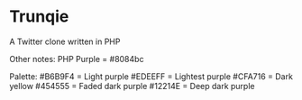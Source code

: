 # Trunqie
A Twitter clone written in PHP

Other notes:
PHP Purple = #8084bc

Palette:
#B6B9F4 = Light purple
#EDEEFF = Lightest purple
#CFA716 = Dark yellow
#454555 = Faded dark purple
#12214E = Deep dark purple